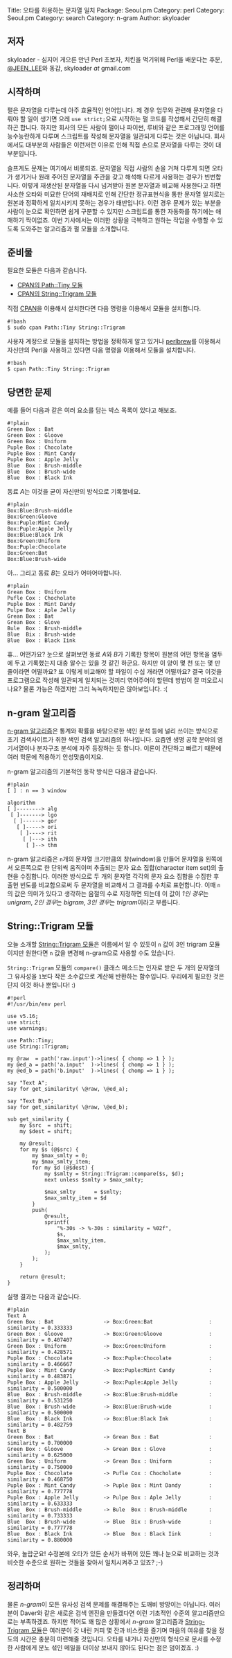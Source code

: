 Title: 오타를 허용하는 문자열 일치
Package: Seoul.pm
Category: perl
Category: Seoul.pm
Category: search
Category: n-gram
Author: skyloader

저자
-----

skyloader - 심지어 게으른 만년 Perl 초보자, 치킨을 먹기위해 Perl을 배운다는 후문,
[@JEEN_LEE][twitter-jeen_lee]와 동갑, skyloader _at_ gmail.com


시작하며
---------

펄은 문자열을 다루는데 아주 효율적인 언어입니다.
제 경우 업무와 관련해 문자열을 다뤄야 할 일이 생기면 으레
`use strict;`으로 시작하는 펄 코드를 작성해서 간단히 해결하곤 합니다.
하지만 회사의 모든 사람이 펄이나 파이썬, 루비와 같은 프로그래밍 언어를
능수능란하게 다루며 스크립트를 작성해 문자열을 일관되게 다루는 것은 아닙니다.
회사에서도 대부분의 사람들은 이런저런 이유로 인해 직접 손으로 문자열을 다루는 것이 대부분입니다.

슬프게도 문제는 여기에서 비롯되죠.
문자열을 직접 사람의 손을 거쳐 다루게 되면 오타가 생기거나
원래 주어진 문자열을 주관을 갖고 해석해 다르게 사용하는 경우가 빈번합니다.
이렇게 재생산된 문자열을 다시 넘겨받아 원본 문자열과 비교해 사용한다고 하면
사소한 오타와 미묘한 단어의 재배치로 인해 간단한 정규표현식을 통한 문자열 일치로는
원본과 정확하게 일치시키지 못하는 경우가 태반입니다.
이런 경우 문제가 있는 부분을 사람이 눈으로 확인하면 쉽게 구분할 수 있지만
스크립트를 통한 자동화를 하기에는 애매하기 짝이없죠.
이번 기사에서는 이러한 상황을 극복하고 원하는 작업을 수행할 수 있도록 도와주는 알고리즘과 펄 모듈을 소개합니다.


준비물
-------

필요한 모듈은 다음과 같습니다.

- [CPAN의 Path::Tiny 모듈][cpan-path-tiny]
- [CPAN의 String::Trigram 모듈][cpan-string-trigram]

직접 [CPAN][cpan]을 이용해서 설치한다면 다음 명령을 이용해서 모듈을 설치합니다.

    #!bash
    $ sudo cpan Path::Tiny String::Trigram

사용자 계정으로 모듈을 설치하는 방법을 정확하게 알고 있거나
[perlbrew][home-perlbrew]를 이용해서 자신만의 Perl을 사용하고 있다면
다음 명령을 이용해서 모듈을 설치합니다.

    #!bash
    $ cpan Path::Tiny String::Trigram


당면한 문제
------------

예를 들어 다음과 같은 여러 요소를 담는 박스 목록이 있다고 해보죠.

    #!plain
    Green Box : Bat
    Green Box : Gloove
    Green Box : Uniform
    Puple Box : Chocolate
    Puple Box : Mint Candy
    Puple Box : Apple Jelly
    Blue  Box : Brush-middle
    Blue  Box : Brush-wide
    Blue  Box : Black Ink

동료 *A*는 이것을 굳이 자신만의 방식으로 기록했네요.

    #!plain
    Box:Blue:Brush-middle
    Box:Green:Gloove
    Box:Puple:Mint Candy
    Box:Puple:Apple Jelly
    Box:Blue:Black Ink
    Box:Green:Uniform
    Box:Puple:Chocolate
    Box:Green:Bat
    Box:Blue:Brush-wide

아... 그리고 동료 *B*는 오타가 어마어마합니다.

    #!plain
    Grean Box : Uniform
    Pufle Cox : Chocholate
    Puple Box : Mint Dandy
    Pulpe Box : Aple Jelly
    Grean Box : Bat
    Grean Box : Glove
    Bule  Box : Brush-middle
    Blue  Bix : Brush-wide
    Blue  Box : Black Iink

휴... 어떤가요?
눈으로 살펴보면 동료 *A*와 *B*가 기록한 항목이 원본의 어떤 항목을
염두에 두고 기록했는지 대충 알수는 있을 것 같긴 하군요.
하지만 이 양이 몇 천 또는 몇 만줄이라면 어떨까요?
또 이렇게 비교해야 할 파일이 수십 개라면 어떨까요?
결국 이것을 프로그램으로 작성해 일관되게 일치되는 것끼리 엮어주어야 할텐데 방법이 잘 떠오르시나요?
물론 가능은 하겠지만 그리 녹녹하지만은 않아보입니다. :(


n-gram 알고리즘
----------------

[n-gram 알고리즘][wiki-n-gram]은 통계와 확률을 바탕으로한 색인 분석 등에 널리 쓰이는
방식으로 초기 검색사이트가 취한 색인 검색 알고리즘의 하나입니다.
요즘엔 생명 공학 분야의 염기서열이나 분자구조 분석에 자주 등장하는 듯 합니다.
이론이 간단하고 빠르기 때문에 여러 학문에 적용하기 안성맞춤이지요.

n-gram 알고리즘의 기본적인 동작 방식은 다음과 같습니다.

    #!plain
    [ ] : n == 3 window

    algorithm
    [ ]--------> alg
     [ ]-------> lgo
      [ ]------> gor
       [ ]-----> ori
        [ ]----> rit
         [ ]---> ith
          [ ]--> thm

n-gram 알고리즘은 `n`개의 문자열 크기만큼의 창(window)을 만들어 문자열을 왼쪽에서 오른쪽으로
한 단위씩 움직이며 추출되는 문자 요소 집합(character item set)의 출현을 수집합니다.
이러한 방식으로 두 개의 문자열 각각의 문자 요소 집합을 수집한 후
출현 빈도를 비교함으로써 두 문자열을 비교해서 그 결과를 수치로 표현합니다.
이때 `n`의 값은 의미가 있다고 생각하는 음절의 수로 지정하면 되는데
이 값이 *1인 경우*는 *unigram*, *2인 경우*는 *bigram*, *3인 경우*는 *trigram*이라고 부릅니다.


String::Trigram 모듈
---------------------

오늘 소개할 [String::Trigram 모듈][cpan-string-trigram]은 이름에서 알 수 있듯이
`n` 값이 3인 trigram 모듈이지만 원한다면 `n` 값을 변경해 n-gram으로 사용할 수도 있습니다.

`String::Trigram` 모듈의 `compare()` 클래스 메소드는 인자로 받은
두 개의 문자열의 그 유사성을 `1`보다 작은 소수값으로 계산해 반환하는 함수입니다.
우리에게 필요한 것은 단지 이것 하나 뿐입니다! :)

    #!perl
    #!/usr/bin/env perl

    use v5.16;
    use strict;
    use warnings;

    use Path::Tiny;
    use String::Trigram;

    my @raw  = path('raw.input')->lines( { chomp => 1 } );
    my @ed_a = path('a.input'  )->lines( { chomp => 1 } );
    my @ed_b = path('b.input'  )->lines( { chomp => 1 } );

    say "Text A";
    say for get_similarity( \@raw, \@ed_a);

    say "Text B\n";
    say for get_similarity( \@raw, \@ed_b);

    sub get_similarity {
        my $src  = shift;
        my $dest = shift;

        my @result;
        for my $s (@$src) {
            my $max_smlty = 0;
            my $max_smlty_item;
            for my $d (@$dest) {
                my $smlty = String::Trigram::compare($s, $d);
                next unless $smlty > $max_smlty;

                $max_smlty      = $smlty;
                $max_smlty_item = $d
            }
            push(
                @result,
                sprintf(
                    "%-30s -> %-30s : similarity = %02f",
                    $s,
                    $max_smlty_item,
                    $max_smlty,
                );
            );
        }

        return @result;
    }

실행 결과는 다음과 같습니다.

    #!plain
    Text A
    Green Box : Bat                -> Box:Green:Bat                  : similarity = 0.333333
    Green Box : Gloove             -> Box:Green:Gloove               : similarity = 0.407407
    Green Box : Uniform            -> Box:Green:Uniform              : similarity = 0.428571
    Puple Box : Chocolate          -> Box:Puple:Chocolate            : similarity = 0.466667
    Puple Box : Mint Candy         -> Box:Puple:Mint Candy           : similarity = 0.483871
    Puple Box : Apple Jelly        -> Box:Puple:Apple Jelly          : similarity = 0.500000
    Blue  Box : Brush-middle       -> Box:Blue:Brush-middle          : similarity = 0.531250
    Blue  Box : Brush-wide         -> Box:Blue:Brush-wide            : similarity = 0.500000
    Blue  Box : Black Ink          -> Box:Blue:Black Ink             : similarity = 0.482759
    Text B
    Green Box : Bat                -> Grean Box : Bat                : similarity = 0.700000
    Green Box : Gloove             -> Grean Box : Glove              : similarity = 0.625000
    Green Box : Uniform            -> Grean Box : Uniform            : similarity = 0.750000
    Puple Box : Chocolate          -> Pufle Cox : Chocholate         : similarity = 0.468750
    Puple Box : Mint Candy         -> Puple Box : Mint Dandy         : similarity = 0.777778
    Puple Box : Apple Jelly        -> Pulpe Box : Aple Jelly         : similarity = 0.633333
    Blue  Box : Brush-middle       -> Bule  Box : Brush-middle       : similarity = 0.733333
    Blue  Box : Brush-wide         -> Blue  Bix : Brush-wide         : similarity = 0.777778
    Blue  Box : Black Ink          -> Blue  Box : Black Iink         : similarity = 0.880000

와우, 놀랍군요!
수정본에 오타가 있든 순서가 바뀌어 있든 꽤나 눈으로 비교하는 것과
비슷한 수준으로 원하는 것들을 찾아서 일치시켜주고 있죠? ;-)


정리하며
---------

물론 *n-gram*이 모든 유사성 검색 문제를 해결해주는 도깨비 방망이는 아닙니다.
여러분이 Daver와 같은 새로운 검색 엔진을 만들겠다면 이런 기초적인 수준의 알고리즘만으로는 부족하겠죠.
하지만 적어도 꽤 많은 상황에서 *n-gram* 알고리즘과 [String-Trigram 모듈][cpan-string-trigram]은
여러분이 갓 내린 커피 몇 잔과 비스켓을 즐기며 마음의 여유를 찾을 정도의 시간은 충분히 마련해줄 것입니다.
오타를 내거나 자신만의 형식으로 문서를 수정한 사람에게 분노 섞인 메일을 더이상 보내지 않아도 된다는 점은 덤이겠죠. :)


[cpan-path-tiny]:         https://metacpan.org/module/Path::Tiny
[cpan-string-trigram]:    https://metacpan.org/module/String::Trigram
[cpan]:                   http://www.cpan.org/
[home-perlbrew]:          http://perlbrew.pl/
[twitter-jeen_lee]:       http://twitter.com/JEEN_LEE
[wiki-n-gram]:            http://en.wikipedia.org/wiki/N-gram

